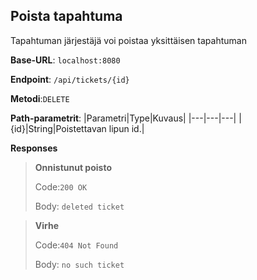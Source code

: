## Poista tapahtuma

Tapahtuman järjestäjä voi poistaa yksittäisen tapahtuman


**Base-URL**: `localhost:8080`

**Endpoint**: `/api/tickets/{id}`

**Metodi**:`DELETE`

**Path-parametrit**: 
|Parametri|Type|Kuvaus|
|---|---|---|
|{id}|String|Poistettavan lipun id.|

**Responses**

>**Onnistunut poisto**
>
>Code:`200 OK`
>
>Body: `deleted ticket`

>**Virhe**
>
>Code:`404 Not Found`
>
>Body: `no such ticket`